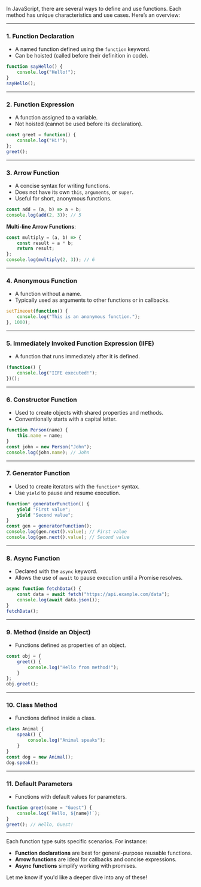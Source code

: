 In JavaScript, there are several ways to define and use functions. Each method has unique characteristics and use cases. Here’s an overview:

---

### 1. **Function Declaration**

- A named function defined using the `function` keyword.
- Can be hoisted (called before their definition in code).

```javascript
function sayHello() {
    console.log("Hello!");
}
sayHello();
```

---

### 2. **Function Expression**

- A function assigned to a variable.
- Not hoisted (cannot be used before its declaration).

```javascript
const greet = function() {
    console.log("Hi!");
};
greet();
```

---

### 3. **Arrow Function**

- A concise syntax for writing functions.
- Does not have its own `this`, `arguments`, or `super`.
- Useful for short, anonymous functions.

```javascript
const add = (a, b) => a + b;
console.log(add(2, 3)); // 5
```

**Multi-line Arrow Functions**:

```javascript
const multiply = (a, b) => {
    const result = a * b;
    return result;
};
console.log(multiply(2, 3)); // 6
```

---

### 4. **Anonymous Function**

- A function without a name.
- Typically used as arguments to other functions or in callbacks.

```javascript
setTimeout(function() {
    console.log("This is an anonymous function.");
}, 1000);
```

---

### 5. **Immediately Invoked Function Expression (IIFE)**

- A function that runs immediately after it is defined.

```javascript
(function() {
    console.log("IIFE executed!");
})();
```

---

### 6. **Constructor Function**

- Used to create objects with shared properties and methods.
- Conventionally starts with a capital letter.

```javascript
function Person(name) {
    this.name = name;
}
const john = new Person("John");
console.log(john.name); // John
```

---

### 7. **Generator Function**

- Used to create iterators with the `function*` syntax.
- Use `yield` to pause and resume execution.

```javascript
function* generatorFunction() {
    yield "First value";
    yield "Second value";
}
const gen = generatorFunction();
console.log(gen.next().value); // First value
console.log(gen.next().value); // Second value
```

---

### 8. **Async Function**

- Declared with the `async` keyword.
- Allows the use of `await` to pause execution until a Promise resolves.

```javascript
async function fetchData() {
    const data = await fetch("https://api.example.com/data");
    console.log(await data.json());
}
fetchData();
```

---

### 9. **Method (Inside an Object)**

- Functions defined as properties of an object.

```javascript
const obj = {
    greet() {
        console.log("Hello from method!");
    }
};
obj.greet();
```

---

### 10. **Class Method**

- Functions defined inside a class.

```javascript
class Animal {
    speak() {
        console.log("Animal speaks");
    }
}
const dog = new Animal();
dog.speak();
```

---

### 11. **Default Parameters**

- Functions with default values for parameters.

```javascript
function greet(name = "Guest") {
    console.log(`Hello, ${name}!`);
}
greet(); // Hello, Guest!
```

---

Each function type suits specific scenarios. For instance:

- **Function declarations** are best for general-purpose reusable functions.
- **Arrow functions** are ideal for callbacks and concise expressions.
- **Async functions** simplify working with promises.

Let me know if you'd like a deeper dive into any of these!